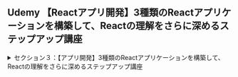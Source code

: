 ## Udemy 【Reactアプリ開発】3種類のReactアプリケーションを構築して、Reactの理解をさらに深めるステップアップ講座

<details>
<summary>セクション３：【アプリ開発】3種類のReactアプリケーションを構築して、Reactの理解をさらに深めるステップアップ講座</summary>

| NO | 内容 |
| ---- | ---- |
| 7. | 【ポケモン図鑑】完成品のデモから |
| 8. | Reactの環境開発構築からはじめよう |
| 9. |  ポケモンAPIってなに？ |
| 10. |  実際にポケモンのデータを取得してみよう |
| 11. |  データ読み込み時のローディング設定をしよう |
| 12. |  詳細なポケモンデータを取得する準備をしよう |
| 13. | ポケモンの詳細なデータを取得してみよう |
| 14. | Cardコンポーネントを作成しよう |
| 15. | ポケモンデータを実際のページに出力してみよう |
<!-- | 16. | ポケモン達をグリッドで表示してみよう |
| 17. | CardコンポーネントをCSSでスタイリングしよう |
| 18. | 簡単にナビゲーションバーを作成しよう|
| 19. | 次のページのポケモンを検索するボタンを作成しよう：その１|
| 20. | 次のページのポケモンを検索するボタンを作成しよう：その2 |
| 21. | 前のページのポケモンを検索するボタンを作成しよう |
| 22. | ページをめくるボタンをCSSでスタイリングしよう | -->
</details>